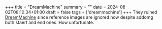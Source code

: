 +++
title = "DreamMachine"
summary = ""
date = 2024-08-02T08:10:34+01:00
draft = false
tags = ['dreammachine']
+++
They ruined [DreamMachine](https://lumalabs.ai/dream-machine/creations) since reference images are ignored now despite addomg both staert and end ones. How unfortunate.
